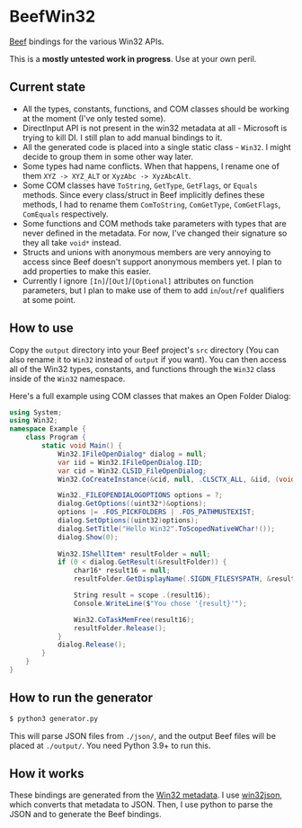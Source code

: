 # BeefWin32

[Beef](https://www.beeflang.org/) bindings for the various Win32 APIs.

This is a **mostly untested work in progress**. Use at your own peril.

## Current state

- All the types, constants, functions, and COM classes should be working at the moment (I've only tested some).
- DirectInput API is not present in the win32 metadata at all - Microsoft is trying to kill DI. I still plan to add manual bindings to it.
- All the generated code is placed into a single static class - `Win32`. I might decide to group them in some other way later.
- Some types had name conflicts. When that happens, I rename one of them `XYZ -> XYZ_ALT` or `XyzAbc -> XyzAbcAlt`.
- Some COM classes have `ToString`, `GetType`, `GetFlags`, or `Equals` methods. Since every class/struct in Beef implicitly defines these methods, I had to rename them `ComToString`, `ComGetType`, `ComGetFlags`, `ComEquals` respectively.
- Some functions and COM methods take parameters with types that are never defined in the metadata. For now, I've changed their signature so they all take `void*` instead.
- Structs and unions with anonymous members are very annoying to access since Beef doesn't support anonymous members yet. I plan to add properties to make this easier.
- Currently I ignore `[In]`/`[Out]`/`[Optional]` attributes on function parameters, but I plan to make use of them to add `in`/`out`/`ref` qualifiers at some point.

## How to use

Copy the `output` directory into your Beef project's `src` directory (You can also rename it to `Win32` instead of `output` if you want). You can then access all of the Win32 types, constants, and functions through the `Win32` class inside of the `Win32` namespace.

Here's a full example using COM classes that makes an Open Folder Dialog:

```c#
using System;
using Win32;
namespace Example {
    class Program {
        static void Main() {
            Win32.IFileOpenDialog* dialog = null;
            var iid = Win32.IFileOpenDialog.IID;
            var cid = Win32.CLSID_FileOpenDialog;
            Win32.CoCreateInstance(&cid, null, .CLSCTX_ALL, &iid, (void**)&dialog);

            Win32._FILEOPENDIALOGOPTIONS options = ?;
            dialog.GetOptions((uint32*)&options);
            options |= .FOS_PICKFOLDERS | .FOS_PATHMUSTEXIST;
            dialog.SetOptions((uint32)options);
            dialog.SetTitle("Hello Win32".ToScopedNativeWChar!());
            dialog.Show(0);
            
            Win32.IShellItem* resultFolder = null;
            if (0 < dialog.GetResult(&resultFolder)) {
                char16* result16 = null;
                resultFolder.GetDisplayName(.SIGDN_FILESYSPATH, &result16);

                String result = scope .(result16);
                Console.WriteLine($"You chose '{result}'");

                Win32.CoTaskMemFree(result16);
                resultFolder.Release();
            }
            dialog.Release();
        }
    }
}
```

## How to run the generator

```bash
$ python3 generator.py
```

This will parse JSON files from `./json/`, and the output Beef files will be placed at `./output/`. You need Python 3.9+ to run this.

## How it works

These bindings are generated from the [Win32 metadata](https://github.com/microsoft/win32metadata). I use [win32json](https://github.com/marlersoft/win32json), which converts that metadata to JSON. Then, I use python to parse the JSON and to generate the Beef bindings.
